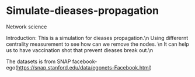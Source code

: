 # Simulate-dieases-propagation
Network science

Introduction:
This is a simulation for dieases propagation.\n
Using differernt centrality measurement to see how can we remove the nodes. \n
It can help us to have vaccination shot that prevent dieases break out.\n

The datasets is from SNAP facebook-ego(https://snap.stanford.edu/data/egonets-Facebook.html)
